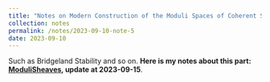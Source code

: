 ```yaml
---
title: "Notes on Modern Construction of the Moduli Spaces of Coherent Sheaves and Its related topics"
collection: notes
permalink: /notes/2023-09-10-note-5
date: 2023-09-10
---
```

Such as Bridgeland Stability and so on.
**Here is my notes about this part: [ModuliSheaves](https://dvlxlwz.github.io/files/ModuliSheaves.pdf), update at 2023-09-15**.
